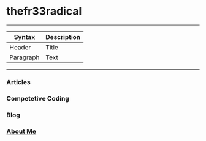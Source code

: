 # thefr33radical
---

| Syntax | Description |
| ----------- | ----------- |
| Header | Title |
| Paragraph | Text |

---
### Articles
### Competetive Coding
### Blog
### [About Me](aboutme.md)
